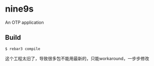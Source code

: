 nine9s
=====

An OTP application

Build
-----

    $ rebar3 compile

这个工程太旧了，导致很多包不能用最新的，只能workaround，一步步修改
